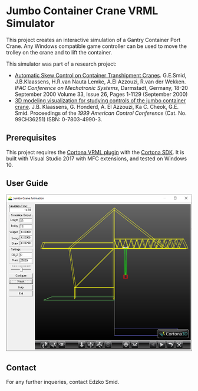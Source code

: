 # Jumbo Container Crane VRML Simulator #

This project creates an interactive simulation of a Gantry Container Port Crane. Any Windows compatible game controller can be used to move the trolley on the crane and to lift the container.

This simulator was part of a research project:


- [Automatic Skew Control on Container Transhipment Cranes](https://doi.org/10.1016/S1474-6670(17)39272-8 "IFAC Paper"). G.E.Smid, J.B.Klaassens, H.R.van Nauta Lemke, A.El Azzouzi, R.van der Wekken. *IFAC Conference on Mechatronic Systems*, Darmstadt, Germany, 18-20 September 2000
Volume 33, Issue 26,
Pages 1-1129 (September 2000)
- [3D modeling visualization for studying controls of the jumbo container crane](https://ieeexplore.ieee.org/document/786141 "ACC 1999"). J.B. Klaassens, G. Honderd, A. El Azzouzi, Ka C. Cheok, G.E. Smid. Proceedings of the *1999 American Control Conference* (Cat. No. 99CH36251) ISBN: 0-7803-4990-3.

 

## Prerequisites ##

This project requires the [Cortona VRML plugin](http://www.cortona3d.com/en/cortona3d-viewer-download "Cortona plugin download") with the [Cortona SDK](http://download.cortona3d.com/238/edb2b7ad7a30b72d1c2ba364c161ea81/Cortona_SDK_41.zip "Cortona SDK 4.1"). 
It is built with Visual Studio 2017 with MFC extensions, and tested on Windows 10.

## User Guide ##


![](hlp/jccvrml_gui.png)

## Contact ##

For any further inqueries, contact Edzko Smid.